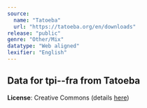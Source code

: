 ```yaml
---
source:
  name: "Tatoeba"
  url: "https://tatoeba.org/en/downloads"
release: "public"
genre: "Other/Mix"
datatype: "Web aligned"
lexifier: "English"
---
```


## Data for tpi--fra from Tatoeba

**License**: Creative Commons (details [here](https://tatoeba.org/en/terms_of_use#section-6))
